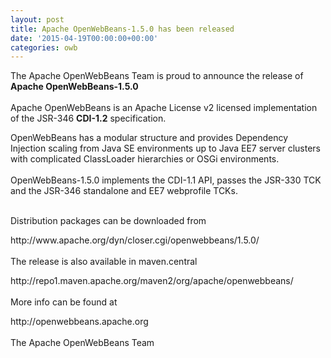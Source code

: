 ```yaml
---
layout: post
title: Apache OpenWebBeans-1.5.0 has been released
date: '2015-04-19T00:00:00+00:00'
categories: owb
---
```

<p>The Apache OpenWebBeans Team is proud to announce the release of <b>Apache OpenWebBeans-1.5.0<br /></b><br />Apache
 OpenWebBeans is an Apache License v2 licensed implementation of the 
JSR-346 <b>CDI-1.2</b> specification.</p>
  <p> OpenWebBeans has a modular structure and 
provides Dependency Injection scaling from Java SE environments up to 
Java EE7 server clusters with complicated ClassLoader hierarchies or OSGi 
environments.<br /><br />OpenWebBeans-1.5.0 implements the CDI-1.1 API, passes the JSR-330 TCK and the JSR-346 standalone and EE7 webprofile TCKs.</p>
  <p><br />Distribution packages can be downloaded from </p> 
  <p>http://www.apache.org/dyn/closer.cgi/openwebbeans/1.5.0/<br /><br />The release is also available in maven.central </p> 
  <p>http://repo1.maven.apache.org/maven2/org/apache/openwebbeans/<br /><br />More info can be found at </p> 
  <p>http://openwebbeans.apache.org<br /><br />The Apache OpenWebBeans Team &nbsp; </p>
